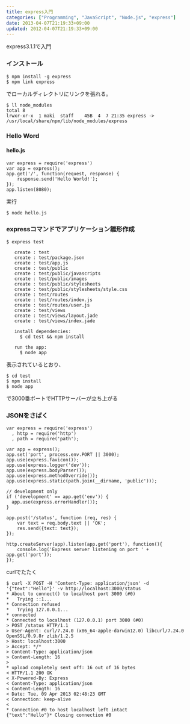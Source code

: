 ```yaml
---
title: express入門
categories: ["Programming", "JavaScript", "Node.js", "express"]
date: 2013-04-07T21:19:33+09:00
updated: 2012-04-07T21:19:33+09:00
---
```


express3.1.1で入門

### インストール

    $ npm install -g express
    $ npm link express

 でローカルディレクトリにリンクを張れる。

    $ ll node_modules
    total 8
    lrwxr-xr-x  1 maki  staff    45B  4  7 21:35 express -> /usr/local/share/npm/lib/node_modules/express

### Hello Word

#### hello.js

    var express = require('express')
    var app = express();
    app.get('/', function(request, response) {
        response.send('Hello World!');
    });
    app.listen(8080);

実行

    $ node hello.js

### expressコマンドでアプリケーション雛形作成

    $ express test
    
       create : test
       create : test/package.json
       create : test/app.js
       create : test/public
       create : test/public/javascripts
       create : test/public/images
       create : test/public/stylesheets
       create : test/public/stylesheets/style.css
       create : test/routes
       create : test/routes/index.js
       create : test/routes/user.js
       create : test/views
       create : test/views/layout.jade
       create : test/views/index.jade
    
       install dependencies:
         $ cd test && npm install
    
       run the app:
         $ node app

表示されているとおり、

    $ cd test
    $ npm install
    $ node app

で3000番ポートでHTTPサーバーが立ち上がる

### JSONをさばく

    var express = require('express')
      , http = require('http')
      , path = require('path');
    
    var app = express();
    app.set('port', process.env.PORT || 3000);
    app.use(express.favicon());
    app.use(express.logger('dev'));
    app.use(express.bodyParser());
    app.use(express.methodOverride());
    app.use(express.static(path.join(__dirname, 'public')));
    
    // development only                                                                                                                             
    if ('development' == app.get('env')) {
      app.use(express.errorHandler());
    }
    
    app.post('/status', function (req, res) {
        var text = req.body.text || 'OK';
        res.send({text: text});
    });
    
    http.createServer(app).listen(app.get('port'), function(){
        console.log('Express server listening on port ' + app.get('port'));
    });


curlでたたく

    $ curl -X POST -H 'Content-Type: application/json' -d '{"text":"Hello"}' -v http://localhost:3000/status
    * About to connect() to localhost port 3000 (#0)
    *   Trying ::1...
    * Connection refused
    *   Trying 127.0.0.1...
    * connected
    * Connected to localhost (127.0.0.1) port 3000 (#0)
    > POST /status HTTP/1.1
    > User-Agent: curl/7.24.0 (x86_64-apple-darwin12.0) libcurl/7.24.0 OpenSSL/0.9.8r zlib/1.2.5
    > Host: localhost:3000
    > Accept: */*
    > Content-Type: application/json
    > Content-Length: 16
    > 
    * upload completely sent off: 16 out of 16 bytes
    < HTTP/1.1 200 OK
    < X-Powered-By: Express
    < Content-Type: application/json
    < Content-Length: 16
    < Date: Tue, 09 Apr 2013 02:48:23 GMT
    < Connection: keep-alive
    < 
    * Connection #0 to host localhost left intact
    {"text":"Hello"}* Closing connection #0
